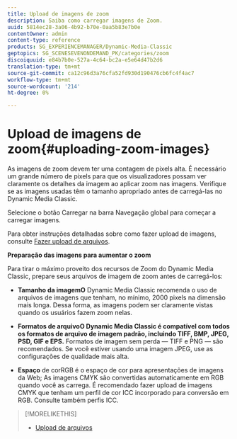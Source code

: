 ```yaml
---
title: Upload de imagens de zoom
description: Saiba como carregar imagens de Zoom.
uuid: 5814ec28-3a06-4b92-b70e-0aa5b83e7b0e
contentOwner: admin
content-type: reference
products: SG_EXPERIENCEMANAGER/Dynamic-Media-Classic
geptopics: SG_SCENESEVENONDEMAND_PK/categories/zoom
discoiquuid: e84b7b0e-527a-4c64-bc2a-e5e64d47b2d6
translation-type: tm+mt
source-git-commit: ca12c96d3a76cfa52fd930d190476cb6fc4f4ac7
workflow-type: tm+mt
source-wordcount: '214'
ht-degree: 0%

---
```



# Upload de imagens de zoom{#uploading-zoom-images}

As imagens de zoom devem ter uma contagem de pixels alta. É necessário um grande número de pixels para que os visualizadores possam ver claramente os detalhes da imagem ao aplicar zoom nas imagens. Verifique se as imagens usadas têm o tamanho apropriado antes de carregá-las no Dynamic Media Classic.

Selecione o botão Carregar na barra Navegação global para começar a carregar imagens.

Para obter instruções detalhadas sobre como fazer upload de imagens, consulte [Fazer upload de arquivos](uploading-files.md#uploading_files).

**Preparação das imagens para aumentar o zoom**

Para tirar o máximo proveito dos recursos de Zoom do Dynamic Media Classic, prepare seus arquivos de imagem de zoom antes de carregá-los:

* **Tamanho da imagemO**
Dynamic Media Classic recomenda o uso de arquivos de imagens que tenham, no mínimo, 2000 pixels na dimensão mais longa. Dessa forma, as imagens podem ser claramente vistas quando os usuários fazem zoom nelas.

* **Formatos de arquivoO Dynamic Media Classic é compatível com todos os formatos de arquivo de imagem padrão, incluindo TIFF, BMP, JPEG, PSD, GIF e EPS.**
Formatos de imagem sem perda — TIFF e PNG — são recomendados. Se você estiver usando uma imagem JPEG, use as configurações de qualidade mais alta.

* **Espaço**
de corRGB é o espaço de cor para apresentações de imagens da Web; As imagens CMYK são convertidas automaticamente em RGB quando você as carrega. É recomendado fazer upload de imagens CMYK que tenham um perfil de cor ICC incorporado para conversão em RGB. Consulte também perfis ICC.

>[!MORELIKETHIS]
>
>* [Upload de arquivos](uploading-files.md#uploading_files)

